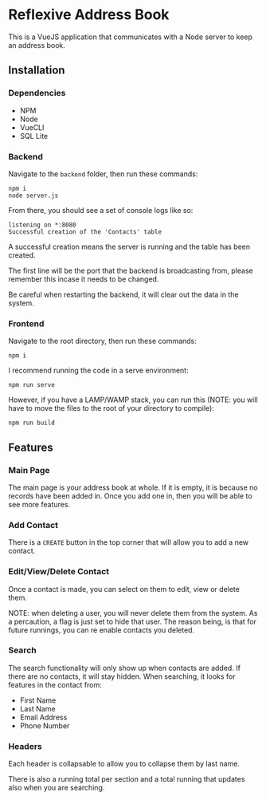 # Reflexive Address Book

This is a VueJS application that communicates with a Node server to keep an address book.

## Installation

### Dependencies

- NPM
- Node
- VueCLI
- SQL Lite

### Backend

Navigate to the `backend` folder, then run these commands:

```
npm i
node server.js
```

From there, you should see a set of console logs like so:

```
listening on *:8080
Successful creation of the 'Contacts' table
```

A successful creation means the server is running and the table has been created.

The first line will be the port that the backend is broadcasting from, please remember this incase it needs to be changed.

Be careful when restarting the backend, it will clear out the data in the system.

### Frontend

Navigate to the root directory, then run these commands:

```
npm i
```

I recommend running the code in a serve environment:

```
npm run serve
```

However, if you have a LAMP/WAMP stack, you can run this (NOTE: you will have to move the files to the root of your directory to compile):

```
npm run build
```

## Features

### Main Page

The main page is your address book at whole. If it is empty, it is because no records have been added in. Once you add one in, then you will be able to see more features.

### Add Contact

There is a `CREATE` button in the top corner that will allow you to add a new contact.

### Edit/View/Delete Contact

Once a contact is made, you can select on them to edit, view or delete them.

NOTE: when deleting a user, you will never delete them from the system. As a percaution, a flag is just set to hide that user. The reason being, is that for future runnings, you can re enable contacts you deleted.

### Search

The search functionality will only show up when contacts are added. If there are no contacts, it will stay hidden. When searching, it looks for features in the contact from:

- First Name
- Last Name
- Email Address
- Phone Number

### Headers

Each header is collapsable to allow you to collapse them by last name.

There is also a running total per section and a total running that updates also when you are searching.

